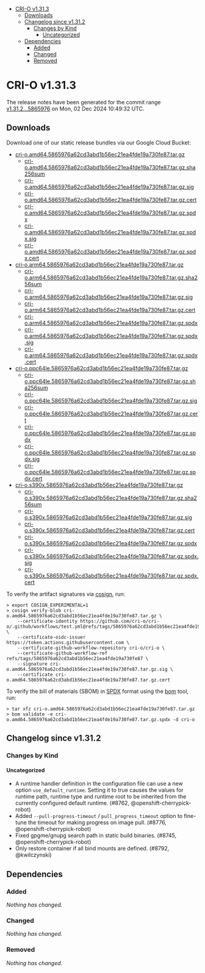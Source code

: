 - [CRI-O v1.31.3](#cri-o-v1313)
  - [Downloads](#downloads)
  - [Changelog since v1.31.2](#changelog-since-v1312)
    - [Changes by Kind](#changes-by-kind)
      - [Uncategorized](#uncategorized)
  - [Dependencies](#dependencies)
    - [Added](#added)
    - [Changed](#changed)
    - [Removed](#removed)

# CRI-O v1.31.3

The release notes have been generated for the commit range
[v1.31.2...5865976](https://github.com/cri-o/cri-o/compare/v1.31.2...v1.31.3) on Mon, 02 Dec 2024 10:49:32 UTC.

## Downloads

Download one of our static release bundles via our Google Cloud Bucket:

- [cri-o.amd64.5865976a62cd3abd1b56ec21ea4fde19a730fe87.tar.gz](https://storage.googleapis.com/cri-o/artifacts/cri-o.amd64.5865976a62cd3abd1b56ec21ea4fde19a730fe87.tar.gz)
  - [cri-o.amd64.5865976a62cd3abd1b56ec21ea4fde19a730fe87.tar.gz.sha256sum](https://storage.googleapis.com/cri-o/artifacts/cri-o.amd64.5865976a62cd3abd1b56ec21ea4fde19a730fe87.tar.gz.sha256sum)
  - [cri-o.amd64.5865976a62cd3abd1b56ec21ea4fde19a730fe87.tar.gz.sig](https://storage.googleapis.com/cri-o/artifacts/cri-o.amd64.5865976a62cd3abd1b56ec21ea4fde19a730fe87.tar.gz.sig)
  - [cri-o.amd64.5865976a62cd3abd1b56ec21ea4fde19a730fe87.tar.gz.cert](https://storage.googleapis.com/cri-o/artifacts/cri-o.amd64.5865976a62cd3abd1b56ec21ea4fde19a730fe87.tar.gz.cert)
  - [cri-o.amd64.5865976a62cd3abd1b56ec21ea4fde19a730fe87.tar.gz.spdx](https://storage.googleapis.com/cri-o/artifacts/cri-o.amd64.5865976a62cd3abd1b56ec21ea4fde19a730fe87.tar.gz.spdx)
  - [cri-o.amd64.5865976a62cd3abd1b56ec21ea4fde19a730fe87.tar.gz.spdx.sig](https://storage.googleapis.com/cri-o/artifacts/cri-o.amd64.5865976a62cd3abd1b56ec21ea4fde19a730fe87.tar.gz.spdx.sig)
  - [cri-o.amd64.5865976a62cd3abd1b56ec21ea4fde19a730fe87.tar.gz.spdx.cert](https://storage.googleapis.com/cri-o/artifacts/cri-o.amd64.5865976a62cd3abd1b56ec21ea4fde19a730fe87.tar.gz.spdx.cert)
- [cri-o.arm64.5865976a62cd3abd1b56ec21ea4fde19a730fe87.tar.gz](https://storage.googleapis.com/cri-o/artifacts/cri-o.arm64.5865976a62cd3abd1b56ec21ea4fde19a730fe87.tar.gz)
  - [cri-o.arm64.5865976a62cd3abd1b56ec21ea4fde19a730fe87.tar.gz.sha256sum](https://storage.googleapis.com/cri-o/artifacts/cri-o.arm64.5865976a62cd3abd1b56ec21ea4fde19a730fe87.tar.gz.sha256sum)
  - [cri-o.arm64.5865976a62cd3abd1b56ec21ea4fde19a730fe87.tar.gz.sig](https://storage.googleapis.com/cri-o/artifacts/cri-o.arm64.5865976a62cd3abd1b56ec21ea4fde19a730fe87.tar.gz.sig)
  - [cri-o.arm64.5865976a62cd3abd1b56ec21ea4fde19a730fe87.tar.gz.cert](https://storage.googleapis.com/cri-o/artifacts/cri-o.arm64.5865976a62cd3abd1b56ec21ea4fde19a730fe87.tar.gz.cert)
  - [cri-o.arm64.5865976a62cd3abd1b56ec21ea4fde19a730fe87.tar.gz.spdx](https://storage.googleapis.com/cri-o/artifacts/cri-o.arm64.5865976a62cd3abd1b56ec21ea4fde19a730fe87.tar.gz.spdx)
  - [cri-o.arm64.5865976a62cd3abd1b56ec21ea4fde19a730fe87.tar.gz.spdx.sig](https://storage.googleapis.com/cri-o/artifacts/cri-o.arm64.5865976a62cd3abd1b56ec21ea4fde19a730fe87.tar.gz.spdx.sig)
  - [cri-o.arm64.5865976a62cd3abd1b56ec21ea4fde19a730fe87.tar.gz.spdx.cert](https://storage.googleapis.com/cri-o/artifacts/cri-o.arm64.5865976a62cd3abd1b56ec21ea4fde19a730fe87.tar.gz.spdx.cert)
- [cri-o.ppc64le.5865976a62cd3abd1b56ec21ea4fde19a730fe87.tar.gz](https://storage.googleapis.com/cri-o/artifacts/cri-o.ppc64le.5865976a62cd3abd1b56ec21ea4fde19a730fe87.tar.gz)
  - [cri-o.ppc64le.5865976a62cd3abd1b56ec21ea4fde19a730fe87.tar.gz.sha256sum](https://storage.googleapis.com/cri-o/artifacts/cri-o.ppc64le.5865976a62cd3abd1b56ec21ea4fde19a730fe87.tar.gz.sha256sum)
  - [cri-o.ppc64le.5865976a62cd3abd1b56ec21ea4fde19a730fe87.tar.gz.sig](https://storage.googleapis.com/cri-o/artifacts/cri-o.ppc64le.5865976a62cd3abd1b56ec21ea4fde19a730fe87.tar.gz.sig)
  - [cri-o.ppc64le.5865976a62cd3abd1b56ec21ea4fde19a730fe87.tar.gz.cert](https://storage.googleapis.com/cri-o/artifacts/cri-o.ppc64le.5865976a62cd3abd1b56ec21ea4fde19a730fe87.tar.gz.cert)
  - [cri-o.ppc64le.5865976a62cd3abd1b56ec21ea4fde19a730fe87.tar.gz.spdx](https://storage.googleapis.com/cri-o/artifacts/cri-o.ppc64le.5865976a62cd3abd1b56ec21ea4fde19a730fe87.tar.gz.spdx)
  - [cri-o.ppc64le.5865976a62cd3abd1b56ec21ea4fde19a730fe87.tar.gz.spdx.sig](https://storage.googleapis.com/cri-o/artifacts/cri-o.ppc64le.5865976a62cd3abd1b56ec21ea4fde19a730fe87.tar.gz.spdx.sig)
  - [cri-o.ppc64le.5865976a62cd3abd1b56ec21ea4fde19a730fe87.tar.gz.spdx.cert](https://storage.googleapis.com/cri-o/artifacts/cri-o.ppc64le.5865976a62cd3abd1b56ec21ea4fde19a730fe87.tar.gz.spdx.cert)
- [cri-o.s390x.5865976a62cd3abd1b56ec21ea4fde19a730fe87.tar.gz](https://storage.googleapis.com/cri-o/artifacts/cri-o.s390x.5865976a62cd3abd1b56ec21ea4fde19a730fe87.tar.gz)
  - [cri-o.s390x.5865976a62cd3abd1b56ec21ea4fde19a730fe87.tar.gz.sha256sum](https://storage.googleapis.com/cri-o/artifacts/cri-o.s390x.5865976a62cd3abd1b56ec21ea4fde19a730fe87.tar.gz.sha256sum)
  - [cri-o.s390x.5865976a62cd3abd1b56ec21ea4fde19a730fe87.tar.gz.sig](https://storage.googleapis.com/cri-o/artifacts/cri-o.s390x.5865976a62cd3abd1b56ec21ea4fde19a730fe87.tar.gz.sig)
  - [cri-o.s390x.5865976a62cd3abd1b56ec21ea4fde19a730fe87.tar.gz.cert](https://storage.googleapis.com/cri-o/artifacts/cri-o.s390x.5865976a62cd3abd1b56ec21ea4fde19a730fe87.tar.gz.cert)
  - [cri-o.s390x.5865976a62cd3abd1b56ec21ea4fde19a730fe87.tar.gz.spdx](https://storage.googleapis.com/cri-o/artifacts/cri-o.s390x.5865976a62cd3abd1b56ec21ea4fde19a730fe87.tar.gz.spdx)
  - [cri-o.s390x.5865976a62cd3abd1b56ec21ea4fde19a730fe87.tar.gz.spdx.sig](https://storage.googleapis.com/cri-o/artifacts/cri-o.s390x.5865976a62cd3abd1b56ec21ea4fde19a730fe87.tar.gz.spdx.sig)
  - [cri-o.s390x.5865976a62cd3abd1b56ec21ea4fde19a730fe87.tar.gz.spdx.cert](https://storage.googleapis.com/cri-o/artifacts/cri-o.s390x.5865976a62cd3abd1b56ec21ea4fde19a730fe87.tar.gz.spdx.cert)

To verify the artifact signatures via [cosign](https://github.com/sigstore/cosign), run:

```console
> export COSIGN_EXPERIMENTAL=1
> cosign verify-blob cri-o.amd64.5865976a62cd3abd1b56ec21ea4fde19a730fe87.tar.gz \
    --certificate-identity https://github.com/cri-o/cri-o/.github/workflows/test.yml@refs/tags/5865976a62cd3abd1b56ec21ea4fde19a730fe87 \
    --certificate-oidc-issuer https://token.actions.githubusercontent.com \
    --certificate-github-workflow-repository cri-o/cri-o \
    --certificate-github-workflow-ref refs/tags/5865976a62cd3abd1b56ec21ea4fde19a730fe87 \
    --signature cri-o.amd64.5865976a62cd3abd1b56ec21ea4fde19a730fe87.tar.gz.sig \
    --certificate cri-o.amd64.5865976a62cd3abd1b56ec21ea4fde19a730fe87.tar.gz.cert
```

To verify the bill of materials (SBOM) in [SPDX](https://spdx.org) format using the [bom](https://sigs.k8s.io/bom) tool, run:

```console
> tar xfz cri-o.amd64.5865976a62cd3abd1b56ec21ea4fde19a730fe87.tar.gz
> bom validate -e cri-o.amd64.5865976a62cd3abd1b56ec21ea4fde19a730fe87.tar.gz.spdx -d cri-o
```

## Changelog since v1.31.2

### Changes by Kind

#### Uncategorized
 - A runtime handler definition in the configuration file can use a new option `use_default_runtime`. Setting it to true causes the values for runtime path, runtime type and runtime root to be inherited from the currently configured default runtime. (#8762, @openshift-cherrypick-robot)
 - Added `--pull-progress-timeout` / `pull_progress_timeout` option to fine-tune the timeout for making progress on image pull. (#8776, @openshift-cherrypick-robot)
 - Fixed gpgme/gnupg search path in static build binaries. (#8745, @openshift-cherrypick-robot)
 - Only restore container if all bind mounts are defined. (#8792, @kwilczynski)

## Dependencies

### Added
_Nothing has changed._

### Changed
_Nothing has changed._

### Removed
_Nothing has changed._

